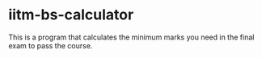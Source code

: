 # iitm-bs-calculator
This is a program that calculates the minimum marks you need in the final exam to pass the course.
